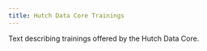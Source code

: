 ```yaml
---
title: Hutch Data Core Trainings
---
```


Text describing trainings offered by the Hutch Data Core.
